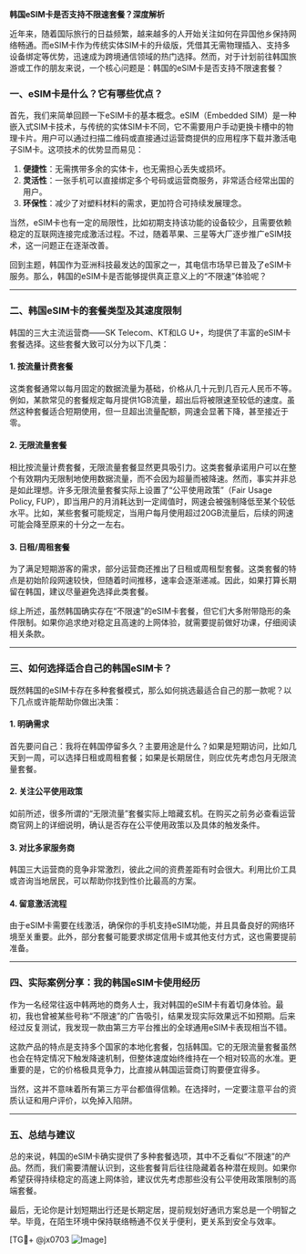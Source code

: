 **韩国eSIM卡是否支持不限速套餐？深度解析**

近年来，随着国际旅行的日益频繁，越来越多的人开始关注如何在异国他乡保持网络畅通。而eSIM卡作为传统实体SIM卡的升级版，凭借其无需物理插入、支持多设备绑定等优势，迅速成为跨境通信领域的热门选择。然而，对于计划前往韩国旅游或工作的朋友来说，一个核心问题是：韩国的eSIM卡是否支持不限速套餐？

### 一、eSIM卡是什么？它有哪些优点？

首先，我们来简单回顾一下eSIM卡的基本概念。eSIM（Embedded SIM）是一种嵌入式SIM卡技术，与传统的实体SIM卡不同，它不需要用户手动更换卡槽中的物理卡片。用户可以通过扫描二维码或直接通过运营商提供的应用程序下载并激活电子SIM卡。这项技术的优势显而易见：

1. **便捷性**：无需携带多余的实体卡，也无需担心丢失或损坏。
2. **灵活性**：一张手机可以直接绑定多个号码或运营商服务，非常适合经常出国的用户。
3. **环保性**：减少了对塑料材料的需求，更加符合可持续发展理念。

当然，eSIM卡也有一定的局限性，比如初期支持该功能的设备较少，且需要依赖稳定的互联网连接完成激活过程。不过，随着苹果、三星等大厂逐步推广eSIM技术，这一问题正在逐渐改善。

回到主题，韩国作为亚洲科技最发达的国家之一，其电信市场早已普及了eSIM卡服务。那么，韩国的eSIM卡是否能够提供真正意义上的“不限速”体验呢？

---

### 二、韩国eSIM卡的套餐类型及其速度限制

韩国的三大主流运营商——SK Telecom、KT和LG U+，均提供了丰富的eSIM卡套餐选择。这些套餐大致可以分为以下几类：

#### 1. **按流量计费套餐**
这类套餐通常以每月固定的数据流量为基础，价格从几十元到几百元人民币不等。例如，某款常见的套餐规定每月提供1GB流量，超出后将被限速至较低的速度。虽然这种套餐适合短期使用，但一旦超出流量配额，网速会显著下降，甚至接近于零。

#### 2. **无限流量套餐**
相比按流量计费套餐，无限流量套餐显然更具吸引力。这类套餐承诺用户可以在整个有效期内无限制地使用数据流量，而不会因为超量而被降速。然而，事实并非总是如此理想。许多无限流量套餐实际上设置了“公平使用政策”（Fair Usage Policy, FUP），即当用户的月消耗达到一定阈值时，网速会被强制降低至某个较低水平。比如，某些套餐可能规定，当用户每月使用超过20GB流量后，后续的网速可能会降至原来的十分之一左右。

#### 3. **日租/周租套餐**
为了满足短期游客的需求，部分运营商还推出了日租或周租型套餐。这类套餐的特点是初始阶段网速较快，但随着时间推移，速率会逐渐递减。因此，如果打算长期留在韩国，建议尽量避免选择此类套餐。

综上所述，虽然韩国确实存在“不限速”的eSIM卡套餐，但它们大多附带隐形的条件限制。如果你追求绝对稳定且高速的上网体验，就需要提前做好功课，仔细阅读相关条款。

---

### 三、如何选择适合自己的韩国eSIM卡？

既然韩国的eSIM卡存在多种套餐模式，那么如何挑选最适合自己的那一款呢？以下几点或许能帮助你做出决策：

#### 1. **明确需求**
首先要问自己：我将在韩国停留多久？主要用途是什么？如果是短期访问，比如几天到一周，可以选择日租或周租套餐；如果是长期居住，则应优先考虑包月无限流量套餐。

#### 2. **关注公平使用政策**
如前所述，很多所谓的“无限流量”套餐实际上暗藏玄机。在购买之前务必查看运营商官网上的详细说明，确认是否存在公平使用政策以及具体的触发条件。

#### 3. **对比多家服务商**
韩国三大运营商的竞争非常激烈，彼此之间的资费差距有时会很大。利用比价工具或咨询当地居民，可以帮助你找到性价比最高的方案。

#### 4. **留意激活流程**
由于eSIM卡需要在线激活，确保你的手机支持eSIM功能，并且具备良好的网络环境至关重要。此外，部分套餐可能要求绑定信用卡或其他支付方式，这也需要提前准备。

---

### 四、实际案例分享：我的韩国eSIM卡使用经历

作为一名经常往返中韩两地的商务人士，我对韩国的eSIM卡有着切身体验。最初，我也曾被某些号称“不限速”的广告吸引，结果发现实际效果远不如预期。后来经过反复测试，我发现一款由第三方平台推出的全球通用eSIM卡表现相当不错。

这款产品的特点是支持多个国家的本地化套餐，包括韩国。它的无限流量套餐虽然也会在特定情况下触发降速机制，但整体速度始终维持在一个相对较高的水准。更重要的是，它的价格极具竞争力，比直接从韩国运营商订购要便宜得多。

当然，这并不意味着所有第三方平台都值得信赖。在选择时，一定要注意平台的资质认证和用户评价，以免掉入陷阱。

---

### 五、总结与建议

总的来说，韩国的eSIM卡确实提供了多种套餐选项，其中不乏看似“不限速”的产品。然而，我们需要清醒认识到，这些套餐背后往往隐藏着各种潜在规则。如果你希望获得持续稳定的高速上网体验，建议优先考虑那些没有公平使用政策限制的高端套餐。

最后，无论你是计划短期出行还是长期定居，提前规划好通讯方案总是一个明智之举。毕竟，在陌生环境中保持联络畅通不仅关乎便利，更关系到安全与效率。

[TG💪+ @jx0703 ![Image](https://github.com/user-attachments/assets/dbca1d08-cadb-493c-b0ec-ad6f7a83f270)]